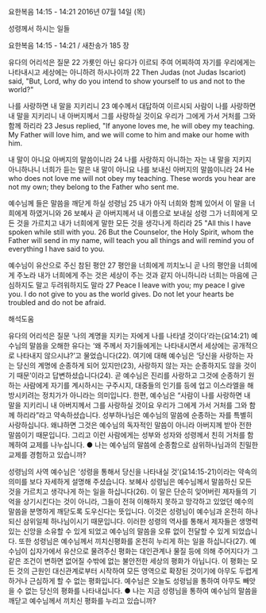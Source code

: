 요한복음 14:15 - 14:21 
2016년 07월 14일 (목)

성령께서 하시는 일들



요한복음 14:15 - 14:21 / 새찬송가 185 장


유다의 어리석은 질문 
22 가룟인 아닌 유다가 이르되 주여 어찌하여 자기를 우리에게는 나타내시고 세상에는 아니하려 하시나이까 
22 Then Judas (not Judas Iscariot) said, "But, Lord, why do you intend to show yourself to us and not to the world?" 

나를 사랑하면 내 말을 지키리니 
23 예수께서 대답하여 이르시되 사람이 나를 사랑하면 내 말을 지키리니 내 아버지께서 그를 사랑하실 것이요 우리가 그에게 가서 거처를 그와 함께 하리라 
23 Jesus replied, "If anyone loves me, he will obey my teaching. My Father will love him, and we will come to him and make our home with him. 

내 말이 아니요 아버지의 말씀이니라 
24 나를 사랑하지 아니하는 자는 내 말을 지키지 아니하나니 너희가 듣는 말은 내 말이 아니요 나를 보내신 아버지의 말씀이니라
24 He who does not love me will not obey my teaching. These words you hear are not my own; they belong to the Father who sent me. 

예수님께 들은 말씀을 깨닫게 하실 성령님
25 내가 아직 너희와 함께 있어서 이 말을 너희에게 하였거니와 26 보혜사 곧 아버지께서 내 이름으로 보내실 성령 그가 너희에게 모든 것을 가르치고 내가 너희에게 말한 모든 것을 생각나게 하리라
25 "All this I have spoken while still with you. 26 But the Counselor, the Holy Spirit, whom the Father will send in my name, will teach you all things and will remind you of everything I have said to you. 

예수님이 유산으로 주신 참된 평안
27 평안을 너희에게 끼치노니 곧 나의 평안을 너희에게 주노라 내가 너희에게 주는 것은 세상이 주는 것과 같지 아니하니라 너희는 마음에 근심하지도 말고 두려워하지도 말라
27 Peace I leave with you; my peace I give you. I do not give to you as the world gives. Do not let your hearts be troubled and do not be afraid.

해석도움





유다의 어리석은 질문
‘나의 계명을 지키는 자에게 나를 나타낼 것이다’라는(요14:21) 예수님의 말씀을 오해한 유다는 ‘왜 주께서 자기들에게는 나타내시면서 세상에는 공개적으로 나타내지 않으시냐?’고 물었습니다(22). 여기에 대해 예수님은 ‘당신을 사랑하는 자는 당신의 계명에 순종하게 되어 있지만(23), 사랑하지 않는 자는 순종하지도 않을 것이기 때문’이라고 답변하셨습니다(24). 곧 예수님은 진리를 사랑하고 그것에 순종하기 원하는 사람에게 자기를 계시하시는 구주시지, 대중들의 인기를 등에 업고 이스라엘을 해방시키려는 정치가가 아니라는 의미입니다. 한편, 예수님은 “사람이 나를 사랑하면 내 말을 지키리니 내 아버지께서 그를 사랑하실 것이요 우리가 그에게 가서 거처를 그와 함께 하리라”라고 약속하셨습니다. 성부하나님은 예수님의 말씀에 순종하는 자를 특별히 사랑하십니다. 왜냐하면 그것은 예수님의 독자적인 말씀이 아니라 아버지께 받아 전한 말씀이기 때문입니다. 그리고 이런 사람에게는 성부와 성자와 성령께서 친히 거처를 함께하여 교제를 나누십니다. 
● 나는 예수님의 말씀에 순종함으로 삼위하나님과의 친밀한 교제를 경험하고 있습니까?   

성령님의 사역 
예수님은 ‘성령을 통해서 당신을 나타내실 것’(요14:15-21)이라는 약속의 의미를 보다 자세하게 설명해 주셨습니다. 보혜사 성령님은 예수님께서 말씀하신 모든 것을 가르치고 생각나게 하는 일을 하십니다(26). 이 말은 단순히 잊어버린 제자들의 기억을 상기시킨다는 것이 아니라, 그들이 전혀 이해하지 못하고 망각하고 있었던 예수의 말씀을 분명하게 깨닫도록 도우신다는 뜻입니다. 이것은 성령님이 예수님과 온전히 하나 되신 삼위일체 하나님이시기 때문입니다. 이러한 성령의 역사를 통해서 제자들은 생명력 있는 신앙을 소유할 수 있게 되었고 예수님의 말씀을 오류 없이 전달할 수 있게 되었습니다.  또한 성령님은 예수님께서 끼치신평화를 온전히 누리게 하는 일을 하십니다(27). 예수님이 십자가에서 유산으로 물려주신 평화는 대인관계나 물질 등에 의해 주어지다가 그 같은 조건이 변하면 없어질 수밖에 없는 불안전한 세상의 평화가 아닙니다. 이 평화는 모든 것의 근원인 대신관계로부터 시작하여 모든 영역으로 확장된 것이기에 아무도 두렵게 하거나 근심하게 할 수 없는 평화입니다. 예수님은 오늘도 성령님을 통하여 아무도 빼앗을 수 없는 당신의 평화를 나타내십니다.
● 나는 지금 성령님을 통하여 예수님의 말씀을 깨닫고 예수님께서 끼치신 평화를 누리고 있습니까?